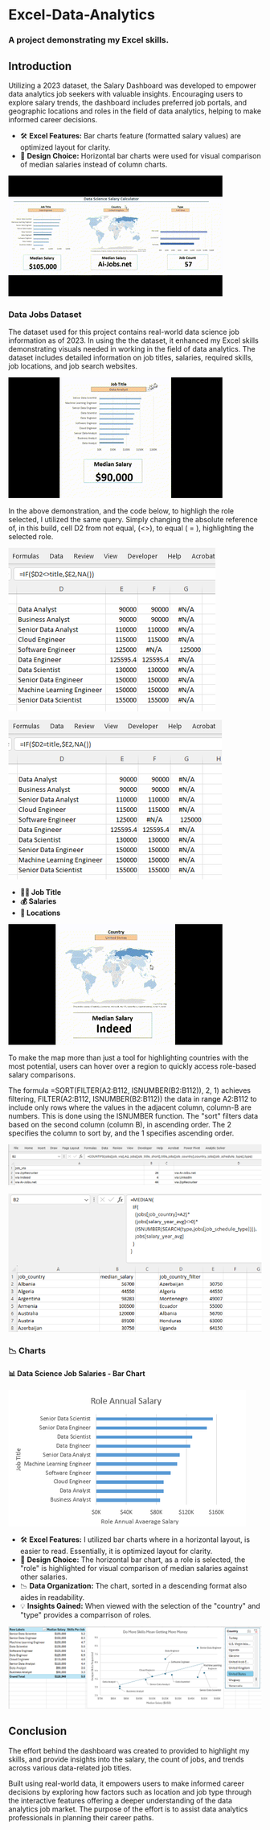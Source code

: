 # Excel-Data-Analytics
### A project demonstrating my Excel skills.
## Introduction

Utilizing a 2023 dataset, the Salary Dashboard was developed to empower data analytics job seekers with valuable insights. Encouraging users to explore salary trends, the dashboard includes preferred job portals, and geographic locations and roles in the field of data analytics, helping to make informed career decisions.


- 🛠️ **Excel Features:** Bar charts feature (formatted salary values) are optimized layout for clarity.
- 🎨 **Design Choice:** Horizontal bar charts were used for visual comparison of median salaries instead of column charts.

![Alt text](media/Dashboard.gif)

### Data Jobs Dataset

The dataset used for this project contains real-world data science job information as of 2023. In using the the dataset, it enhanced my Excel skills demonstrating visuals needed in working in the field of data analytics. The dataset includes detailed information on job titles, salaries, required skills, job locations, and job search websites.

![Alt text](media/Drop_Down.gif)  

In the above demonstration, and the code below, to highligh the role selected, I utilized the same query. Simply changing the absolute reference of, in this build, cell D2 from not equal, (<>), to equal ( = ), highlighting the selected role. 

![Alt text](media/Median_Bar_Highlight1.png)

![Alt text](media/Median_Bar_Highlight2.png)



- **👨‍💼 Job Title**
- **💰 Salaries**
- **📍 Locations**
  
![Alt text](media/Hover_Point.gif)

To make the map more than just a tool for highlighting countries with the most potential, users can hover over a region to quickly access role-based salary comparisons.

The formula =SORT(FILTER(A2:B112, ISNUMBER(B2:B112)), 2, 1) achieves filtering, FILTER(A2:B112, ISNUMBER(B2:B112)) the data in range A2:B112 to include only rows where the values in the adjacent column, column-B are numbers. This is done using the ISNUMBER function. The "sort" filters data based on the second column (column B), in ascending order. The 2 specifies the column to sort by, and the 1 specifies ascending order.

![Alt text](media/Job_Site_Host.png)



![Alt text](media/Calculate_Median_per_Country.png)

### 📉 Charts

#### 📊 Data Science Job Salaries - Bar Chart

![Alt text](media/Salary_Dashboard_Chart.png)

- 🛠️ **Excel Features:** I utilized bar charts where in a horizontal layout, is easier to read. Essentially, it is optimized layout for clarity.
- 🎨 **Design Choice:** The horizontal bar chart, as a role is selected, the "role" is highlighted for visual comparison of median salaries against other salaries.
- 📉 **Data Organization:** The chart, sorted in a descending format also aides in readability.
- 💡 **Insights Gained:** When viewed with the selection of the "country" and "type" provides a comparrison of roles.

![Alt text](media/2_Salary_by_Skill_Count.png)

## Conclusion

The effort behind the dashboard was created to provided to highlight my skills, and provide insights into the salary, the count of jobs, and trends across various data-related job titles. 

Built using real-world data, it empowers users to make informed career decisions by exploring how factors such as location and job type through the interactive features offering a deeper understanding of the data analytics job market. The purpose of the effort is to assist data analytics professionals in planning their career paths.
